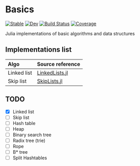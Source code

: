 # Basics

[![Stable](https://img.shields.io/badge/docs-stable-blue.svg)](https://agravier.github.io/Basics.jl/stable)
[![Dev](https://img.shields.io/badge/docs-dev-blue.svg)](https://agravier.github.io/Basics.jl/dev)
[![Build Status](https://github.com/agravier/Basics.jl/workflows/CI/badge.svg)](https://github.com/agravier/Basics.jl/actions)
[![Coverage](https://codecov.io/gh/agravier/Basics.jl/branch/master/graph/badge.svg)](https://codecov.io/gh/agravier/Basics.jl)

Julia implementations of basic algorithms and data structures

## Implementations list

|Algo|Source reference|
|:--|:--|
|Linked list|[LinkedLists.jl](src/LinkedLists.jl)|
|Skip list|[SkipLists.jl](src/SkipLists.jl)|


## TODO

- [x] Linked list
- [ ] Skip list
- [ ] Hash table
- [ ] Heap
- [ ] Binary search tree
- [ ] Radix tree (trie)
- [ ] Rope
- [ ] B* tree
- [ ] Split Hashtables
